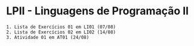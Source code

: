 # LPII - Linguagens de Programação II

    1. Lista de Exercícios 01 em LI01 (07/08)
    2. Lista de Exercícios 02 em LI02 (14/08)
    3. Atividade 01 em AT01 (24/08)
